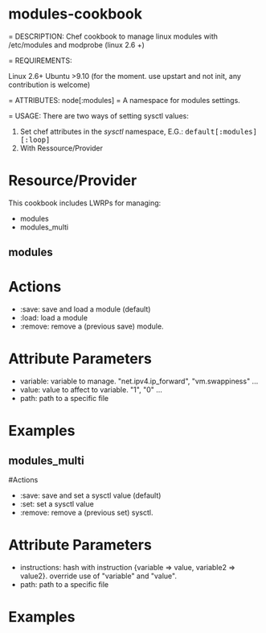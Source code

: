 modules-cookbook
================

= DESCRIPTION:
Chef cookbook to manage linux modules with /etc/modules and modprobe (linux 2.6 +)

= REQUIREMENTS:

Linux 2.6+
Ubuntu >9.10 (for the moment. use upstart and not init, any contribution is welcome)

= ATTRIBUTES:
node[:modules] = A namespace for modules settings.

= USAGE:
There are two ways of setting sysctl values:
1. Set chef attributes in the _sysctl_ namespace, E.G.:
 <tt>default[:modules][:loop]</tt>
2. With Ressource/Provider

Resource/Provider
=================

This cookbook includes LWRPs for managing:
* modules
* modules_multi

modules
--------

# Actions

- :save: save and load a module (default)
- :load: load a module
- :remove: remove a (previous save) module.

# Attribute Parameters

- variable: variable to manage. "net.ipv4.ip_forward", "vm.swappiness" ...
- value: value to affect to variable. "1", "0" ...
- path: path to a specific file

# Examples


modules_multi
------------

#Actions

- :save: save and set a sysctl value (default)
- :set: set a sysctl value
- :remove: remove a (previous set) sysctl.

# Attribute Parameters

- instructions: hash with instruction {variable => value, variable2 => value2}. override use of "variable" and "value".
- path: path to a specific file

# Examples
